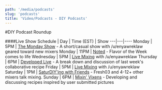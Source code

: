 ```yaml
---
path: '/media/podcasts'
slug: 'podcasts'
title: 'Video/Podcasts - DIY Podcasts'
---
```


#DIY Podcast Roundup

####Live Show Schedule
| Day | Time (EST) | Show 
---|---|----
Monday | 5PM | [The Monday Show](http://diyejuice.org/l/diyordie) - A short/casual show with /u/enyawreklaw geared toward new mixers 
Monday | 11PM | [Noted](http://diyejuice.org/l/diyordie) - Flavor of the Week comes to life
Wednesday | 5PM | [Live Mixing](http://diyejuice.org/l/diyordie) with /u/enyawreklaw 
Thursday | 6PM | [Developed Live](http://diyejuice.org/l/developed) - A break down and discussion of last week's collaborative recipe
Friday | 5PM | [Live Mixing](http://diyejuice.org/l/diyordie) with /u/enyawreklaw 
Saturday | 1PM | [SaturDIY'ing with Friends](http://diyejuice.org/l/fresh) - Fresh03 and 4-12+ other mixers talk mixing. 
Sunday | 6PM | [Mixin' Vixens](http://diyejuice.org/l/vixens) - Developing and discussing recipes inspired by user submitted pictures